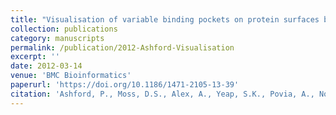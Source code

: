 ```yaml
---
title: "Visualisation of variable binding pockets on protein surfaces by probabilistic analysis of related structure sets"
collection: publications
category: manuscripts
permalink: /publication/2012-Ashford-Visualisation
excerpt: ''
date: 2012-03-14
venue: 'BMC Bioinformatics'
paperurl: 'https://doi.org/10.1186/1471-2105-13-39'
citation: 'Ashford, P., Moss, D.S., Alex, A., Yeap, S.K., Povia, A., Nobeli, I., Williams, M.A. (2012). &quot;Visualisation of variable binding pockets on protein surfaces by probabilistic analysis of related structure sets.&quot; <i>BMC Bioinformaitcs</i> 13, 39.'
---
```

